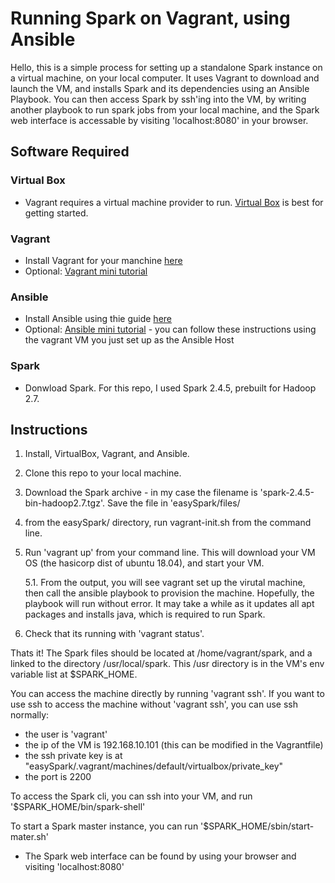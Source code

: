 # Running Spark on Vagrant, using Ansible

Hello, this is a simple process for setting up a standalone Spark instance on a virtual machine, on your local computer. It uses Vagrant to download and launch the VM, and installs Spark and its dependencies using an Ansible Playbook. You can then access Spark by ssh'ing into the VM, by writing another playbook to run spark jobs from your local machine, and the Spark web interface is accessable by visiting 'localhost:8080' in your browser.

## Software Required

### Virtual Box
- Vagrant requires a virtual machine provider to run. [Virtual Box](https://www.virtualbox.org/) is best for getting started.  

### Vagrant
- Install Vagrant for your manchine [here](https://www.vagrantup.com/downloads.html)
- Optional: [Vagrant mini tutorial](https://www.vagrantup.com/intro/getting-started/index.html)

### Ansible
- Install Ansible using thie guide [here](https://docs.ansible.com/ansible/latest/installation_guide/intro_installation.html)
- Optional: [Ansible mini tutorial](https://www.digitalocean.com/community/tutorials/how-to-use-ansible-to-install-and-set-up-apache-on-ubuntu-18-04) - you can follow these instructions using the vagrant VM you just set up as the Ansible Host
  
### Spark
- Donwload Spark. For this repo, I used Spark 2.4.5, prebuilt for Hadoop 2.7.

## Instructions

1. Install, VirtualBox, Vagrant, and Ansible.
2. Clone this repo to your local machine. 
3. Download the Spark archive - in my case the filename is 'spark-2.4.5-bin-hadoop2.7.tgz'. Save the file in 'easySpark/files/
4. from the easySpark/ directory, run vagrant-init.sh from the command line.
5. Run 'vagrant up' from your command line. This will download your VM OS (the hasicorp dist of ubuntu 18.04), and start your VM. 
    
    5.1. From the output, you will see vagrant set up the virutal machine, then call the ansible playbook to provision the machine. Hopefully, the playbook will run without error. It may take a while as it updates all apt packages and installs java, which is required to run Spark.
6. Check that its running with 'vagrant status'.


Thats it! The Spark files should be located at /home/vagrant/spark, and a linked to the directory /usr/local/spark. This /usr directory is in the VM's env variable list at $SPARK_HOME.

 You can access the machine directly by running 'vagrant ssh'. If you want to use ssh to access the machine without 'vagrant ssh', you can use ssh normally:
- the user is 'vagrant'
- the ip of the VM is 192.168.10.101 (this can be modified in the Vagrantfile)
- the ssh private key is at "easySpark/.vagrant/machines/default/virtualbox/private_key" 
- the port is 2200

To access the Spark cli, you can ssh into your VM, and run '$SPARK_HOME/bin/spark-shell'

To start a Spark master instance, you can run '$SPARK_HOME/sbin/start-mater.sh'
- The Spark web interface can be found by using your browser and visiting 'localhost:8080'
